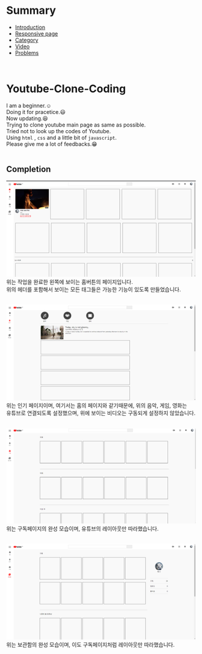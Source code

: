 # Summary  
* <a href="README.md">Introduction</a>
* <a href="@media.md">Responsive page</a>
* <a href="category.md">Category</a>
* <a href="video.md">Video</a>
* <a href="problems.md">Problems</a>  
<br>

# Youtube-Clone-Coding
I am a beginner.:relaxed:  
Doing it for pracetice.:smiley:    
Now updating.:satisfied:  
Trying to clone youtube main page as same as possible.  
Tried not to look up the codes of Youtube.  
Using `html` , `css` and a little bit of `javascript`.  
Please give me a lot of feedbacks.:grin:  
<br>

## Completion
![main-home](/readmeimages/completed1.PNG)  
위는 작업을 완료한 왼쪽에 보이는 홈버튼의 페이지입니다.  
위의 헤더를 포함해서 보이는 모든 태그들은 가능한 기능이 있도록 만들었습니다.  
<br>

![main-hot](/readmeimages/completed2.PNG)  
위는 인기 페이지이며, 여기서는 홈의 페이지와 같기때문에, 위의 음악, 게임, 영화는  
유튜브로 연결되도록 설정했으며, 위에 보이는 비디오는 구동되게 설정하지 않았습니다.  
<br>

![main-sub](/readmeimages/completed3.PNG)  
위는 구독페이지의 완성 모습이며, 유튜브의 레이아웃만 따라했습니다.  
<br>

![main-storage](/readmeimages/completed4.PNG)  
위는 보관함의 완성 모습이며, 이도 구독페이지처럼 레이아웃만 따라했습니다.